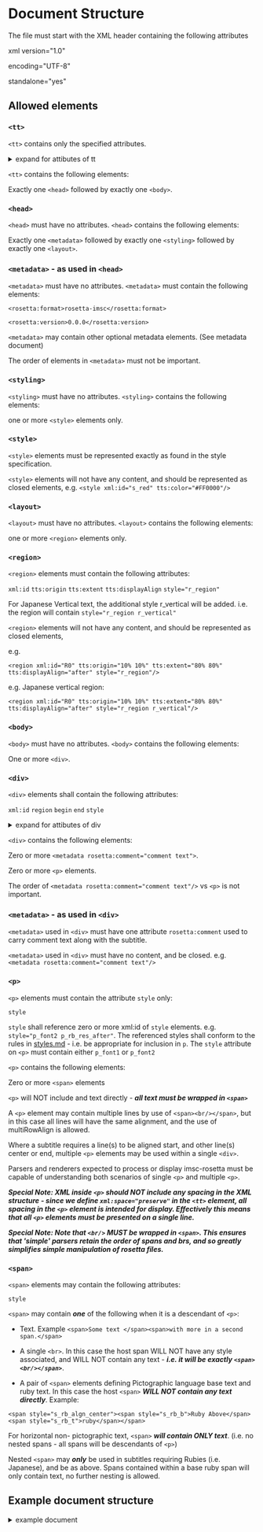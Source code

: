 # Document Structure

The file must start with the XML header containing the following attributes

xml version="1.0"

encoding="UTF-8"

standalone="yes"

## Allowed elements

### `<tt>`

`<tt>` contains only the specified attributes. 

<details><summary>expand for attibutes of tt</summary>

#### namespacing conventions:

The `tt` element will contain the following explicit namespace defintions as attributes:

```
 xmlns="http://www.w3.org/ns/ttml"
 xmlns:ttm="http://www.w3.org/ns/ttml#metadata"
 xmlns:tts="http://www.w3.org/ns/ttml#styling"
 xmlns:ttp="http://www.w3.org/ns/ttml#parameter"
 xmlns:xml="http://www.w3.org/XML/1998/namespace"
 xmlns:ebutts="urn:ebu:tt:style"
 xmlns:itts="http://www.w3.org/ns/ttml/profile/imsc1#styling"
 xmlns:rosetta="https://github.com/imsc-rosetta/specification"
```

Namespace prefixes shall be as above.
 
Additional namespaces may be used, but may not be recognised by parsers.

#### required attributes:

```
ttp:timeBase="media"
ttp:cellResolution="30 15"
xml:space="preserve"
xml:lang="(see below)"
```

#### Note IMSC only allows for ttp:timeBase="media"

#### The Cell Resolution must be expliclity delcared (as the default for ttml) ttp:cellResolution="30 15"

#### xml:space="preserve" is required for correct text presentation

#### Frame Rate:

`ttp:framerate` and `ttp:frameRateMultiplier` must be set.  
 
Note that these values are not required to parse the file, but shall set indicative of the framerate of the media file used to prepare the subtitles.

For 25 FPS:
```
ttp:frameRate="25"
ttp:frameRateMultiplier="1 1"
```

For 29.97:
```
ttp:frameRate="30"
ttp:frameRateMultiplier="1000 1001"
```

For 23.976:
```
ttp:frameRate="24"
ttp:frameRateMultiplier="1000 1001"
```

other framerates are allowed.
 
#### The use of language codes is dependant on the broadcaster and could include bcp47, ISO-639 or propriatary codes.  The code shall be specified in `xml:lang` in `tt`
 
</details>

`<tt>` contains the following elements:

Exactly one `<head>` followed by exactly one `<body>`.

### `<head>`
`<head>` must have no attributes. `<head>` contains the following elements:

Exactly one `<metadata>` followed by exactly one `<styling>` followed by exactly one `<layout>`.

### `<metadata>` - as used in `<head>`
`<metadata>` must have no attributes. `<metadata>` must contain the following elements:

`<rosetta:format>rosetta-imsc</rosetta:format>`

`<rosetta:version>0.0.0</rosetta:version>`


`<metadata>` may contain other optional metadata elements.  (See metadata document)

The order of elements in `<metadata>` must not be important.

### `<styling>`
`<styling>` must have no attributes. `<styling>` contains the following elements:

one or more `<style>` elements only.

### `<style>`
`<style>` elements must be represented exactly as found in the style specification.

`<style>` elements will not have any content, and should be represented as closed elements, e.g. `<style xml:id="s_red" tts:color="#FF0000"/>`

### `<layout>`
`<layout>` must have no attributes. `<layout>` contains the following elements:

one or more `<region>` elements only.

### `<region>`
`<region>` elements must contain the following attributes:

`xml:id` `tts:origin` `tts:extent` `tts:displayAlign` `style="r_region"`

For Japanese Vertical text, the additional style r_vertical will be added.  i.e. the region will contain `style="r_region r_vertical"`

`<region>` elements will not have any content, and should be represented as closed elements, 

e.g. 

`<region xml:id="R0" tts:origin="10% 10%" tts:extent="80% 80%" tts:displayAlign="after" style="r_region"/>`

e.g. Japanese vertical region:

`<region xml:id="R0" tts:origin="10% 10%" tts:extent="80% 80%" tts:displayAlign="after" style="r_region r_vertical"/>`

### `<body>`
`<body>` must have no attributes. `<body>` contains the following elements:

One or more `<div>`.

### `<div>`
`<div>` elements shall contain the following attributes:

`xml:id` `region` `begin` `end` `style`

<details><summary>expand for attibutes of div</summary>
 
 `xml:id` shall be unique in the file.  e.g. `xml:id="SUB1"`
 
 `region` shall reference the xml:id of a `region` element.  e.g. `region="R1"`
 
 `style` shall reference zero or more xml:id of `style` elements.  e.g. `style="_d_default dps_shear"`.  The referenced styles shall conform to the rules in [styles.md](styles.md) - i.e. be appropriate for inclusion in `div`.
 
 `begin` shall be a time in HH:MM:SS.TTT where HH, MM, SS contain 2 digits, TTT contains three digits.  The time represented will be the real-time equivalent of the timecode of the time the subtitle should appear on the screen, relative to the timecode of the original media.

 `end` shall be a time in HH:MM:SS.TTT where HH, MM, SS contain 2 digits, TTT contains three digits.  The time represented will be the real-time equivalent of the timecode of the time the subtitle should dissapear from the screen (i.e. the subtitle will NOT be visible at this time), relative to the timecode of the original media.

</details>

`<div>` contains the following elements:

Zero or more `<metadata rosetta:comment="comment text">`.

Zero or more `<p>` elements.

The order of `<metadata rosetta:comment="comment text"/>` vs `<p>` is not important.

### `<metadata>` - as used in `<div>`
`<metadata>` used in `<div>` must have one attribute `rosetta:comment` used to carry comment text along with the subtitle.

`<metadata>` used in `<div>` must have no content, and be closed.  e.g. `<metadata rosetta:comment="comment text"/>`

### `<p>`
`<p>` elements must contain the attribute `style` only:

`style`

`style` shall reference zero or more xml:id of `style` elements.  e.g. `style="p_font2 p_rb_res_after"`.  The referenced styles shall conform to the rules in [styles.md](styles.md) - i.e. be appropriate for inclusion in `p`. The `style` attribute on `<p>` must contain either `p_font1` or `p_font2`

`<p>` contains the following elements:

Zero or more `<span>` elements

`<p>` will NOT include and text directly - ***all text must be wrapped in `<span>`***

A `<p>` element may contain multiple lines by use of `<span><br/></span>`, but in this case all lines will have the same alignment, and the use of multiRowAlign is allowed.

Where a subtitle requires a line(s) to be aligned start, and other line(s) center or end, multiple `<p>` elements may be used within a single `<div>`.

Parsers and renderers expected to process or display imsc-rosetta must be capable of understanding both scenarios of single `<p>` and multiple `<p>`.

***Special Note: XML inside `<p>` should NOT include any spacing in the XML structure - since we define `xml:space="preserve"` in the `<tt>` element, all spacing in the `<p>` element is intended for display.  Effectively this means that all `<p>` elements must be presented on a single line.***

***Special Note: Note that `<br/>` MUST be wrapped in `<span>`.  This ensures that 'simple' parsers retain the order of spans and brs, and so greatly simplifies simple manipulation of rosetta files.***

### `<span>`
`<span>` elements may contain the following attributes:

`style`

`<span>` may contain ***one*** of the following when it is a descendant of `<p>`:

- Text.  Example `<span>Some text </span><span>with more in a second span.</span>`

- A single `<br>`.  In this case the host span WILL NOT have any style associated, and WILL NOT contain any text - ***i.e. it will be exactly `<span><br/></span>`***.

- A pair of `<span>` elements defining Pictographic language base text and ruby text.  In this case the host `<span>` ***WILL NOT contain any text directly***. Example:
```
<span style="s_rb_algn_center"><span style="s_rb_b">Ruby Above</span><span style="s_rb_t">ruby</span></span>
```


For horizontal non- pictographic text, `<span>` ***will contain ONLY text***. (i.e. no nested spans - all spans will be descendants of `<p>`)

Nested `<span>` may ***only*** be used in subtitles requiring Rubies (i.e. Japanese), and be as above.  Spans contained within a base ruby span will only contain text, no further nesting is allowed.

## Example document structure

<details><summary>example document</summary>

```
<?xml version="1.0" encoding="UTF-8" standalone="yes"?>
<tt xmlns="http://www.w3.org/ns/ttml" xmlns:ttm="http://www.w3.org/ns/ttml#metadata" xmlns:tts="http://www.w3.org/ns/ttml#styling" xmlns:ttp="http://www.w3.org/ns/ttml#parameter" xmlns:xml="http://www.w3.org/XML/1998/namespace" xmlns:ebutts="urn:ebu:tt:style" xmlns:itts="http://www.w3.org/ns/ttml/profile/imsc1#styling" xmlns:rosetta="https://github.com/imsc-rosetta/specification" ttp:timeBase="media" ttp:cellResolution="30 15" xml:space="preserve" ttp:frameRate="25" ttp:frameRateMultiplier="1 1" xml:lang="en">
 <head>
  <metadata>
   <rosetta:format>imsc-rosetta</rosetta:format>
   <rosetta:version>0.0.0</rosetta:version>
  </metadata>
  <styling>
   <style xml:id="r_region" tts:backgroundColor="transparent" tts:showBackground="whenActive" tts:fontStyle="normal" tts:fontWeight="normal" tts:color="white" tts:fontFamily="proportionalSansSerif" tts:textAlign="center" itts:fillLineGap="false" style="_r_default"/>
   <style xml:id="s_italic" tts:fontStyle="italic"/>
   <style xml:id="s_bold" tts:fontWeight="bold"/>
   <style xml:id="s_underline" tts:textDecoration="underline"/>
   <style xml:id="d_fillgap" itts:fillLineGap="true"/>
   <style xml:id="s_fg_black" tts:color="#000000"/>
   <style xml:id="s_fg_red" tts:color="#FF0000"/>
   <style xml:id="s_fg_yellow" tts:color="#FFFF00"/>
   <style xml:id="s_fg_green" tts:color="#00FF00"/>
   <style xml:id="s_fg_cyan" tts:color="#00FFFF"/>
   <style xml:id="s_fg_blue" tts:color="#0000FF"/>
   <style xml:id="s_fg_magenta" tts:color="#FF00FF"/>
   <style xml:id="ps_bg_boxedblack" tts:backgroundColor="#000000"/>
   <style xml:id="ps_bg_boxedred" tts:backgroundColor="#FF0000"/>
   <style xml:id="ps_bg_boxedyellow" tts:backgroundColor="#FF0000"/>
   <style xml:id="ps_bg_boxedgreen" tts:backgroundColor="#00FF00"/>
   <style xml:id="ps_bg_boxedcyan" tts:backgroundColor="#00FFFF"/>
   <style xml:id="ps_bg_boxedblue" tts:backgroundColor="#0000FF"/>
   <style xml:id="ps_bg_boxedmagenta" tts:backgroundColor="#FF00FF"/>
   <style xml:id="ps_bg_boxedwhite" tts:backgroundColor="#FFFFFF"/>
   <style xml:id="ps_bg_ghostboxedblack" tts:backgroundColor="#00000080"/>
   <style xml:id="ps_bg_ghostboxedred" tts:backgroundColor="#FF000080"/>
   <style xml:id="ps_bg_ghostboxedyellow" tts:backgroundColor="#FFFF0080"/>
   <style xml:id="ps_bg_ghostboxedgreen" tts:backgroundColor="#00FF0080"/>
   <style xml:id="ps_bg_ghostboxedcyan" tts:backgroundColor="#00FFFF80"/>
   <style xml:id="ps_bg_ghostboxedblue" tts:backgroundColor="#0000FF80"/>
   <style xml:id="ps_bg_ghostboxedmagenta" tts:backgroundColor="#FF00FF80"/>
   <style xml:id="ps_bg_ghostboxedwhite" tts:backgroundColor="#FFFFFF80"/>
   <style xml:id="d_outline" tts:textOutline="#000000 0.05em"/>
   <style xml:id="s_outlineblack" tts:textOutline="#000000 0.05em"/>
   <style xml:id="s_outlinered" tts:textOutline="#FF0000 0.05em"/>
   <style xml:id="s_outlineyellow" tts:textOutline="#FFFF00 0.05em"/>
   <style xml:id="s_outlinegreen" tts:textOutline="#00FF00 0.05em"/>
   <style xml:id="s_outlinecyan" tts:textOutline="#00FFFF 0.05em"/>
   <style xml:id="s_outlineblue" tts:textOutline="#0000FF 0.05em"/>
   <style xml:id="s_outlinemagenta" tts:textOutline="#FF00FF 0.05em"/>
   <style xml:id="s_outlinewhite" tts:textOutline="#FFFFFF 0.05em"/>
   <style xml:id="d_drop" tts:textOutline="#000000 0.05em"/>
   <style xml:id="s_dropblack" tts:textOutline="#000000 0.05em"/>
   <style xml:id="s_dropred" tts:textOutline="#FF0000 0.05em"/>
   <style xml:id="s_dropyellow" tts:textOutline="#FFFF00 0.05em"/>
   <style xml:id="s_dropgreen" tts:textOutline="#00FF00 0.05em"/>
   <style xml:id="s_dropcyan" tts:textOutline="#00FFFF 0.05em"/>
   <style xml:id="s_dropblue" tts:textOutline="#0000FF 0.05em"/>
   <style xml:id="s_dropmagenta" tts:textOutline="#FF00FF 0.05em"/>
   <style xml:id="s_dropwhite" tts:textOutline="#FFFFFF 0.05em"/>
   <style xml:id="s_noneblack"/>
   <style xml:id="s_nonered"/>
   <style xml:id="s_noneyellow"/>
   <style xml:id="s_nonegreen"/>
   <style xml:id="s_nonecyan"/>
   <style xml:id="s_noneblue"/>
   <style xml:id="s_nonemagenta"/>
   <style xml:id="s_nonewhite"/>
   <style xml:id="p_al_start" tts:textAlign="start"/>
   <style xml:id="p_al_end" tts:textAlign="end"/>
   <style xml:id="p_al_center" tts:textAlign="center"/>
   <style xml:id="p_al_start_start" ebutts:multiRowAlign="start" tts:textAlign="start"/>
   <style xml:id="p_al_start_center" ebutts:multiRowAlign="center" tts:textAlign="start"/>
   <style xml:id="p_al_start_end" ebutts:multiRowAlign="end" tts:textAlign="start"/>
   <style xml:id="p_al_end_start" ebutts:multiRowAlign="start" tts:textAlign="end"/>
   <style xml:id="p_al_end_center" ebutts:multiRowAlign="center" tts:textAlign="end"/>
   <style xml:id="p_al_end_end" ebutts:multiRowAlign="end" tts:textAlign="end"/>
   <style xml:id="p_al_center_start" ebutts:multiRowAlign="start" tts:textAlign="center"/>
   <style xml:id="p_al_start_center" ebutts:multiRowAlign="center" tts:textAlign="center"/>
   <style xml:id="p_al_center_end" ebutts:multiRowAlign="end" tts:textAlign="center"/>
   <style xml:id="d_forced" itts:forcedDisplay="true"/>
   <style xml:id="p_font1" tts:fontFamily="proportionalSansSerif" tts:lineHeight="125%" tts:fontSize="100%"/>
   <style xml:id="p_font2" tts:fontFamily="proportionalSansSerif" tts:lineHeight="125%" tts:fontSize="100%"/>
   <style xml:id="s_rb_b" tts:ruby="base"/>
   <style xml:id="s_rb_t" tts:ruby="text"/>
   <style xml:id="p_rb_res_before" tts:rubyReserve="before"/>
   <style xml:id="p_rb_res_after" tts:rubyReserve="after"/>
   <style xml:id="p_rb_res_both" tts:rubyReserve="both"/>
   <style xml:id="p_rb_res_outside" tts:rubyReserve="outside"/>
   <style xml:id="s_rb_algn_center" tts:ruby="container" tts:rubyAlign="center"/>
   <style xml:id="s_rb_algn_around" tts:ruby="container" tts:rubyAlign="spaceAround"/>
   <style xml:id="s_rb_posn_before" tts:ruby="container" tts:rubyPosition="before"/>
   <style xml:id="s_rb_posn_after" tts:ruby="container" tts:rubyPosition="after"/>
   <style xml:id="s_rb_posn_outside" tts:ruby="container" tts:rubyPosition="outside"/>
   <style xml:id="s_combine" tts:textCombine="all"/>
   <style xml:id="dps_shear" tts:shear="16.67%"/>
   <style xml:id="p_rtl" tts:direction="rtl"/>
   <style xml:id="p_ltr" tts:direction="ltr"/>
   <style xml:id="s_emf_fcb" tts:textEmphasis="filled circle before"/>
   <style xml:id="s_emf_fdb" tts:textEmphasis="filled dot before"/>
   <style xml:id="s_emf_fsb" tts:textEmphasis="filled sesame before"/>
   <style xml:id="s_emf_ocb" tts:textEmphasis="open circle before"/>
   <style xml:id="s_emf_odb" tts:textEmphasis="open dot before"/>
   <style xml:id="s_emf_osb" tts:textEmphasis="open sesame before"/>
   <style xml:id="s_emf_fca" tts:textEmphasis="filled circle after"/>
   <style xml:id="s_emf_fda" tts:textEmphasis="filled dot after"/>
   <style xml:id="s_emf_fsa" tts:textEmphasis="filled sesame after"/>
   <style xml:id="s_emf_oca" tts:textEmphasis="open circle after"/>
   <style xml:id="s_emf_oda" tts:textEmphasis="open dot after"/>
   <style xml:id="s_emf_osa" tts:textEmphasis="open sesame after"/>
   <style xml:id="s_emf_fco" tts:textEmphasis="filled circle outside"/>
   <style xml:id="s_emf_fdo" tts:textEmphasis="filled dot outside"/>
   <style xml:id="s_emf_fso" tts:textEmphasis="filled sesame outside"/>
   <style xml:id="s_emf_oco" tts:textEmphasis="open circle outside"/>
   <style xml:id="s_emf_odo" tts:textEmphasis="open dot outside"/>
   <style xml:id="s_emf_oso" tts:textEmphasis="open sesame outside"/>
   <style xml:id="r_vertical" tts:writingMode="tbrl"/>
   <style xml:id="_d_default" style="d_outline"/>
   <style xml:id="_r_default" tts:origin="10% 10%" tts:extent="80% 80%" tts:displayAlign="after" tts:wrapOption="noWrap" tts:fontSize="5.333rh" tts:lineHeight="125%" ebutts:linePadding="0.25c"/>
  </styling>
  <layout>
   <region xml:id="R0" tts:origin="10% 10%" tts:extent="80% 80%" tts:displayAlign="after" style="r_region"/>
   <region xml:id="R1" tts:origin="10% 10%" tts:extent="80% 73.3%" tts:displayAlign="after" style="r_region"/>
   <region xml:id="R2" tts:origin="10% 10%" tts:extent="80% 66.7%" tts:displayAlign="after" style="r_region"/>
   <region xml:id="R3" tts:origin="10% 10%" tts:extent="80% 60%" tts:displayAlign="after" style="r_region"/>
   <region xml:id="R4" tts:origin="10% 10%" tts:extent="80% 53.3%" tts:displayAlign="after" style="r_region"/>
   <region xml:id="R5" tts:origin="10% 10%" tts:extent="80% 46.7%" tts:displayAlign="after" style="r_region"/>
   <region xml:id="R6" tts:origin="10% 43.3%" tts:extent="80% 46.7%" tts:displayAlign="before" style="r_region"/>
   <region xml:id="R7" tts:origin="10% 36.7%" tts:extent="80% 53.3%" tts:displayAlign="before" style="r_region"/>
   <region xml:id="R8" tts:origin="10% 30%" tts:extent="80% 60%" tts:displayAlign="before" style="r_region"/>
   <region xml:id="R9" tts:origin="10% 23.3%" tts:extent="80% 66.7%" tts:displayAlign="before" style="r_region"/>
   <region xml:id="R10" tts:origin="10% 16.7%" tts:extent="80% 73.3%" tts:displayAlign="before" style="r_region"/>
   <region xml:id="R11" tts:origin="10% 10%" tts:extent="80% 80%" tts:displayAlign="before" style="r_region"/>
   <region xml:id="R12" tts:origin="10% 10%" tts:extent="80% 80%" tts:displayAlign="before" style="r_region r_vertical"/>
  </layout>
 </head>
 <body>
  <div xml:id="sub0" region="R0" begin="01:00:03.600" end="01:00:07.640" style="s_outlineblack">
   <metadata rosetta:comment="this is a comment test a cr"/>
   <p style="p_font2"><span style="ps_bg_boxedblack">First Frame of active video </span></p>
  </div>
  <div xml:id="1" region="R0" begin="01:00:07.760" end="01:00:11.760" style="_d_default">
   <p style="p_font2"><span>1 line</span><span style="s_nonered"> Center</span><span> Bottom</span></p>
  </div>
  <div xml:id="2" region="R0" begin="01:00:11.880" end="01:00:15.880" style="_d_default p_al_start">
   <p style="p_font2"><span>1 line left  bottom</span></p>
  </div>
  <div xml:id="3" region="R0" begin="01:00:16.000" end="01:00:20.000" style="_d_default p_al_end">
   <p style="p_font2"><span>1 line right bottom</span></p>
  </div>
  <div xml:id="4" region="R0" begin="01:00:20.120" end="01:00:24.120" style="_d_default">
   <p style="p_font2"><span>two line </span></p>
   <p style="p_font2"><span>center bottom</span></p>
  </div>
  <div xml:id="5" region="R0" begin="01:00:24.240" end="01:00:28.240" style="_d_default">
   <p style="p_font2"><span>two lines</span></p>
   <p style="p_font2"><span>left bottom</span></p>
  </div>
  <div xml:id="6" region="R0" begin="01:00:28.360" end="01:00:32.360" style="_d_default">
   <p style="p_font2"><span>two lines</span></p>
   <p style="p_font2"><span>right bottom</span></p>
  </div>
  <div xml:id="7" region="R0" begin="01:00:32.480" end="01:00:36.480" style="_d_default">
   <p style="p_font2"><span>row 11</span></p>
  </div>
  <div xml:id="8" region="R1" begin="01:00:36.640" end="01:00:40.640" style="_d_default">
   <p style="p_font2"><span>row 10</span></p>
  </div>
  <div xml:id="9" region="R2" begin="01:00:40.760" end="01:00:44.760" style="_d_default">
   <p style="p_font2"><span>row 9</span></p>
  </div>
  <div xml:id="10" region="R3" begin="01:00:44.880" end="01:00:48.880" style="_d_default">
   <p style="p_font2"><span>row 8</span></p>
  </div>
  <div xml:id="11" region="R4" begin="01:00:49.000" end="01:00:53.000" style="_d_default">
   <p style="p_font2"><span>row 7</span></p>
  </div>
  <div xml:id="12" region="R5" begin="01:00:53.120" end="01:00:57.120" style="_d_default">
   <p style="p_font2"><span>row 6</span></p>
  </div>
  <div xml:id="13" region="R6" begin="01:00:57.240" end="01:01:01.240" style="_d_default">
   <p style="p_font2"><span>row 5</span></p>
  </div>
  <div xml:id="14" region="R7" begin="01:01:01.360" end="01:01:05.360" style="_d_default">
   <p style="p_font2"><span>row 4</span></p>
  </div>
  <div xml:id="15" region="R8" begin="01:01:05.480" end="01:01:09.480" style="_d_default">
   <p style="p_font2"><span>row 3</span></p>
  </div>
  <div xml:id="16" region="R9" begin="01:01:09.640" end="01:01:13.640" style="_d_default">
   <p style="p_font2"><span>row 2</span></p>
  </div>
  <div xml:id="17" region="R10" begin="01:01:13.760" end="01:01:17.760" style="_d_default">
   <p style="p_font2"><span>row 1</span></p>
  </div>
  <div xml:id="18" region="R11" begin="01:01:17.880" end="01:01:21.880" style="_d_default">
   <p style="p_font2"><span>row 0</span></p>
  </div>
  <div xml:id="19" region="R11" begin="01:01:22.000" end="01:01:26.000" style="_d_default">
   <p style="p_font2"><span>top center</span></p>
  </div>
  <div xml:id="20" region="R11" begin="01:01:26.120" end="01:01:30.120" style="_d_default p_al_start">
   <p style="p_font2"><span>top left</span></p>
  </div>
  <div xml:id="21" region="R11" begin="01:01:30.240" end="01:01:34.240" style="_d_default p_al_end">
   <p style="p_font2"><span>top right</span></p>
  </div>
  <div xml:id="22" region="R0" begin="01:01:34.360" end="01:01:38.360" style="_d_default">
   <p style="p_al_start p_font2"><span>left</span></p>
   <p style="p_font2"><span>center</span></p>
   <p style="p_al_end p_font2"><span>right</span></p>
  </div>
  <div xml:id="23" region="R0" begin="01:01:38.520" end="01:01:42.520" style="_d_default">
   <p style="p_font2"><span>normal</span><span style="s_italic"> italic</span><span style="s_bold"> bold </span><span style="s_underline">underline</span><span> normal</span></p>
   <p style="p_font2"><span style="s_underline">underlined</span><span style="s_italic s_underline"> italic</span><span style="s_bold s_underline"> bold</span><span style="s_underline"> normal</span></p>
  </div>
  <div xml:id="24" region="R0" begin="01:01:42.640" end="01:01:46.640" style="_d_default">
   <p style="p_font2"><span style="s_fg_red">red </span><span style="s_fg_yellow">yellow </span><span style="s_fg_green">green </span><span style="s_fg_cyan">cyan </span><span style="s_fg_blue">blue </span><span style="s_fg_magenta">magenta</span></p>
  </div>
  <div xml:id="25" region="R11" begin="01:01:46.760" end="01:01:50.760" style="_d_default">
   <p style="p_font2"><span>Two lines </span></p>
   <p style="p_font2"><span>top center</span></p>
  </div>
  <div xml:id="26" region="R0" begin="01:01:50.880" end="01:01:53.880" style="_d_default s_noneblack">
   <p style="p_font2 ps_bg_boxedblack"><span>Background stripe</span></p>
   <p style="p_font2 ps_bg_boxedblack"><span>black</span></p>
  </div>
  <div xml:id="27" region="R0" begin="01:01:54.000" end="01:01:57.000" style="_d_default">
   <p style="p_font2"><span style="ps_bg_boxedblack">black</span></p>
   <p style="p_font2"><span style="ps_bg_boxedblack">box</span></p>
  </div>
  <div xml:id="28" region="R0" begin="01:01:57.120" end="01:02:00.120" style="_d_default">
   <p style="p_font2"><span style="ps_bg_ghostboxedblack">ghost</span></p>
   <p style="p_font2"><span style="ps_bg_ghostboxedblack">box</span></p>
  </div>
  <div xml:id="29" region="R0" begin="01:02:00.240" end="01:02:03.240" style="_d_default s_noneblack">
   <p style="p_font2 ps_bg_ghostboxedblack"><span>Ghost stripe</span></p>
   <p style="p_font2 ps_bg_ghostboxedblack"><span>black</span></p>
  </div>
  <div xml:id="30" region="R0" begin="01:02:03.359" end="01:02:06.359" style="_d_default">
   <p style="p_font2"><span style="ps_bg_ghostboxedblack">Ghost box change to </span><span style="ps_bg_ghostboxedred s_nonered">red</span></p>
  </div>
  <div xml:id="31" region="R0" begin="01:02:07.359" end="01:02:09.359" style="_d_default">
   <p style="p_font2 p_rb_res_before"><span style="s_rb_algn_center s_rb_posn_before"><span style="s_rb_b">Ruby Above </span><span style="s_rb_t">ruby</span></span><span style="s_rb_algn_center s_rb_posn_before"><span style="s_rb_b">Ruby Above 2</span><span style="s_rb_t">ruby2</span></span></p>
  </div>
  <div xml:id="32" region="R0" begin="01:02:10.359" end="01:02:12.359" style="_d_default">
   <p style="p_font2 p_rb_res_after"><span style="s_rb_algn_center s_rb_posn_after"><span style="s_rb_b">Ruby Below </span><span style="s_rb_t">ruby</span></span><span style="s_rb_algn_center s_rb_posn_before"><span style="s_rb_b">Ruby Above 2</span><span style="s_rb_t">ruby2</span></span></p>
  </div>
  <div xml:id="33" region="R0" begin="01:02:13.359" end="01:02:16.359" style="_d_default">
   <p style="p_font2 p_rb_res_after"><span style="s_rb_algn_center s_rb_posn_before"><span style="s_rb_b">Ruby Above </span><span style="s_rb_t">ruby</span></span><span style="s_rb_algn_center s_rb_posn_before"><span style="s_rb_b">Ruby Above 2</span><span style="s_rb_t">ruby2</span></span></p>
   <p style="p_font2 p_rb_res_after"><span style="s_rb_algn_center s_rb_posn_after"><span style="s_rb_b">Ruby Below </span><span style="s_rb_t">ruby</span></span><span style="s_rb_algn_center s_rb_posn_after"><span style="s_rb_b">Ruby Below 2</span><span style="s_rb_t">ruby2</span></span></p>
  </div>
  <div xml:id="34" region="R0" begin="01:02:17.359" end="01:02:20.359" style="_d_default">
   <p style="p_font2 p_rb_res_after"><span>No Ruby </span><span style="s_rb_algn_center s_rb_posn_before"><span style="s_rb_b">Ruby Above 2</span><span style="s_rb_t">ruby2</span></span></p>
   <p style="p_font2 p_rb_res_after"><span style="s_rb_algn_center s_rb_posn_after"><span style="s_rb_b">Ruby Below </span><span style="s_rb_t">ruby</span></span><span>No Ruby</span></p>
  </div>
  <div xml:id="35" region="R12" begin="01:02:21.359" end="01:02:24.359" style="_d_default">
   <p style="p_font2 p_rb_res_after"><span>Vert No Ruby </span><span style="s_rb_algn_center s_rb_posn_before"><span style="s_rb_b">Ruby Above 2</span><span style="s_rb_t">ruby2</span></span></p>
   <p style="p_font2 p_rb_res_after"><span style="s_rb_algn_center s_rb_posn_after"><span style="s_rb_b">Ruby Below </span><span style="s_rb_t">ruby</span></span><span>No Ruby</span></p>
  </div>
  <div xml:id="36" region="R12" begin="01:02:25.359" end="01:02:29.359" style="_d_default">
   <p style="p_font2 p_rb_res_after">東南<span style="s_rb_algn_center s_rb_posn_before"><span style="s_rb_b">東南</span><span style="s_rb_t">とうなん</span></span></p>
   <p style="p_font2 p_rb_res_after"><span style="s_rb_algn_center s_rb_posn_after"><span style="s_rb_b">東南</span><span style="s_rb_t">たつみ</span></span><span>No Ruby</span></p>
  </div>
  <div xml:id="37" region="R12" begin="01:02:30.359" end="01:02:34.359" style="_d_default dps_shear">
   <p style="p_font2 p_rb_res_after"><span style="s_combine">1984</span><span style="s_rb_algn_center s_rb_posn_before"><span style="s_rb_b s_emf_fca">東南</span><span style="s_rb_t">とうなん</span></span></p>
   <p style="p_font2 p_rb_res_after"><span style="s_rb_algn_center s_rb_posn_after"><span style="s_rb_b s_emf_fca">東南</span><span style="s_rb_t">たつみ</span></span><span style="s_emf_fca">No Ruby</span></p>
  </div>
  <div xml:id="38" region="R0" begin="01:02:35.120" end="01:02:40.120" style="_d_default">
   <p style="p_font2 p_al_center_start"><span>two line</span><span><br/></span><span>center start bottom</span></p>
  </div>
  <div xml:id="39" region="R0" begin="01:02:41.120" end="01:02:44.120" style="_d_default">
   <p style="p_font2 p_al_center_start"><span style="ps_bg_ghostboxedblack">two line</span><span><br/></span><span style="ps_bg_ghostboxedblack">center start bottom</span></p>
  </div>
  <div xml:id="40" region="R0" begin="01:02:45.120" end="01:02:48.120" style="_d_default">
   <p style="p_font2 p_al_center_start ps_bg_ghostboxedblack"><span style="ps_bg_ghostboxedblack">two line</span><span><br/></span><span style="ps_bg_ghostboxedblack">center start bottom</span></p>
  </div>
  <div xml:id="41" region="R12" begin="01:02:46.359" end="01:02:49.359" style="_d_default">
   <p style="p_font2 p_rb_res_after"><span>Vert No Ruby </span><span style="s_rb_algn_center s_rb_posn_before"><span style="s_rb_b">Ruby Above 2</span><span style="s_rb_t">ruby2</span></span></p>
   <p style="p_font2 p_rb_res_after"><span style="s_rb_algn_center s_rb_posn_after"><span style="s_rb_b">Ruby Below </span><span style="s_rb_t">ruby</span></span><span>No Ruby</span></p>
  </div>
  <div xml:id="42" region="R0" begin="01:02:50.120" end="01:02:54.120" style="_d_default">
   <p style="p_font2 p_al_center_start ps_bg_ghostboxedblack p_rtl"><span style="ps_bg_ghostboxedblack">abc אותיות </span><span style="ps_bg_ghostboxedblack s_fg_red">bcd השימו 1983 ש</span><span><br/></span><span style="ps_bg_ghostboxedblack">center start bottom</span></p>
  </div>
  <div xml:id="43" region="R0" begin="01:02:55.120" end="01:02:59.120" style="_d_default">
   <p style="p_font2 p_al_center_start ps_bg_ghostboxedblack p_ltr"><span style="ps_bg_ghostboxedblack">abc אותיות </span><span style="ps_bg_ghostboxedblack s_fg_red">bcd השימו 1983 ש</span><span><br/></span><span style="ps_bg_ghostboxedblack">center start bottom</span></p>
  </div>
  <div xml:id="44" region="R0" begin="01:03:00.120" end="01:03:04.120" style="_d_default">
   <p style="p_font2 p_al_center_start ps_bg_ghostboxedblack p_rtl"><span style="ps_bg_ghostboxedblack">من البيان والتبيين الى</span><span style="ps_bg_ghostboxedblack s_fg_red"> البتاع والتبتيع</span><span><br/></span><span style="ps_bg_ghostboxedblack">center start bottom</span></p>
  </div>
  <div xml:id="45" region="R0" begin="01:03:05.120" end="01:03:05.220" style="_d_default">
   <p style="p_font2 p_al_center_start ps_bg_ghostboxedblack p_rtl"><span style="ps_bg_ghostboxedblack">من البيان والتبيين الى</span><span style="ps_bg_ghostboxedblack s_fg_red"> البتاع والتبتيع</span><span><br/></span><span style="ps_bg_ghostboxedblack">center start bottom</span><span><br/></span><span style="ps_bg_ghostboxedblack">1  </span><span style="ps_bg_ghostboxedblack">2</span><span style="ps_bg_ghostboxedblack">3</span></p>
  </div>
  <div xml:id="45.2" region="R0" begin="01:03:05.220" end="01:03:06.120" style="_d_default">
   <p style="p_font2 p_al_center_start ps_bg_ghostboxedblack p_rtl"><span style="ps_bg_ghostboxedblack">من البيان والتبيين الى</span><span style="ps_bg_ghostboxedblack s_fg_red"> البتاع والتبتيع</span><span><br/></span><span style="ps_bg_ghostboxedblack">center start bottom</span><span><br/></span><span style="ps_bg_ghostboxedblack">1  </span><span style="ps_bg_ghostboxedblack">2</span><span style="ps_bg_ghostboxedblack">3</span></p>
  </div>
  <div xml:id="45.5" region="R0" begin="01:03:06.120" end="01:03:08.120" style="_d_default">
   <p style="p_font2 p_al_center_start ps_bg_ghostboxedblack p_rtl"><span style="ps_bg_ghostboxedblack">من البيان والتبيين الى</span><span style="ps_bg_ghostboxedblack s_fg_red"> البتاع والتبتيع</span><span><br/></span><span style="ps_bg_ghostboxedblack">center start bottom</span><span><br/></span><span style="ps_bg_ghostboxedblack">1  </span><span style="ps_bg_ghostboxedblack">2</span><span style="ps_bg_ghostboxedblack">3</span></p>
  </div>
  <div xml:id="46" region="R0" begin="01:03:10.359" end="01:03:13.359" style="_d_default">
   <p style="p_font2 p_rb_res_outside"><span>No Ruby </span><span style="s_rb_algn_center"><span style="s_rb_b">Ruby Above </span><span style="s_rb_t">ruby</span></span><span style="s_rb_algn_center s_rb_posn_outside"><span style="s_rb_b">Ruby Above 2</span><span style="s_rb_t">ruby2</span></span><span><br/></span><span style="s_rb_algn_center s_rb_posn_outside"><span style="s_rb_b">Ruby Below </span><span style="s_rb_t">ruby</span></span><span style="s_rb_algn_center s_rb_posn_outside"><span style="s_rb_b">Ruby Below 2</span><span style="s_rb_t">ruby2</span></span></p>
  </div>
  <div xml:id="47" region="R0" begin="01:03:14.359" end="01:03:18.359" style="_d_default">
   <p style="p_font2 p_rb_res_outside"><span>No Ruby Above No Ruby Above 2</span><span><br/></span><span>No Ruby Below No Ruby Below 2</span></p>
  </div>
  <div xml:id="48" region="R12" begin="01:03:20.359" end="01:03:24.359" style="_d_default dps_shear">
   <p style="p_font2 p_rb_res_outside"><span style="s_combine">84</span><span style="s_combine">1984</span><span style="s_rb_algn_center s_rb_posn_outside"><span style="s_rb_b s_emf_fco">東南</span><span style="s_rb_t">とうなん</span></span><span><br/></span><span style="s_rb_algn_center s_rb_posn_outside"><span style="s_rb_b s_emf_fco">東南</span><span style="s_rb_t">たつみ</span></span><span style="s_emf_fco">No Ruby</span></p>
  </div>
  <div xml:id="49" region="R12" begin="01:03:25.359" end="01:03:29.359" style="_d_default dps_shear">
   <p style="p_font2 p_rb_res_outside"><span style="s_combine ps_bg_ghostboxedblack">1984</span><span style="s_rb_algn_center s_rb_posn_outside ps_bg_ghostboxedblack"><span style="s_rb_b s_emf_fco ps_bg_ghostboxedblack">東南</span><span style="s_rb_t ps_bg_ghostboxedblack">とうなん</span></span><span><br/></span><span style="s_rb_algn_center s_rb_posn_outside ps_bg_ghostboxedblack"><span style="s_rb_b s_emf_fco ps_bg_ghostboxedblack"> 東南</span><span style="s_rb_t ps_bg_ghostboxedblack">たつみ</span></span><span style="s_emf_fco ps_bg_ghostboxedblack">No Ruby Boxed</span></p>
  </div>
  <div xml:id="50" region="R0" begin="01:03:30.120" end="01:03:30.420" style="_d_default">
   <p style="p_font2 p_al_center_start p_rtl"><span style="ps_bg_ghostboxedblack">من البيان والتبيين الى</span><span style="ps_bg_ghostboxedblack s_fg_red"> البتاع والتبتيع</span></p>
   <p style="p_font2 p_al_center_start p_ltr"><span style="ps_bg_ghostboxedblack">pretty normal</span><span><span><br/></span></span><span style="ps_bg_ghostboxedblack">1      </span><span style="ps_bg_ghostboxedblack">2</span><span style="ps_bg_ghostboxedblack">3</span></p>
  </div>
  <div xml:id="50" region="R0" begin="01:03:30.420" end="01:03:31.420" style="_d_default">
   <p style="p_font2 p_al_center_start p_rtl"><span style="ps_bg_ghostboxedblack">من البيان والتبيين الى</span><span style="ps_bg_ghostboxedblack s_fg_red"> البتاع والتبتيع</span></p>
   <p style="p_font2 p_al_center_start p_ltr"><span style="ps_bg_ghostboxedblack">pretty preserve</span><span><br/></span><span style="ps_bg_ghostboxedblack">1      </span><span style="ps_bg_ghostboxedblack">2</span><span style="ps_bg_ghostboxedblack">3</span></p>
  </div>
  <div style="_d_default">
   <p xml:id="51" region="R0" begin="01:03:31.420" end="01:03:32.120" style="p_font2 p_al_center_start p_rtl"><span style="ps_bg_ghostboxedblack">من البيان والتبيين الى</span><span style="ps_bg_ghostboxedblack s_fg_red"> البتاع والتبتيع</span></p>
   <p xml:id="51.1" region="R0" begin="01:03:31.420" end="01:03:32.120" style="p_font2 p_al_center_start p_ltr"><span style="ps_bg_ghostboxedblack">1 line p normal</span><span><br/></span><span style="ps_bg_ghostboxedblack">1      </span><span style="ps_bg_ghostboxedblack">2</span><span style="ps_bg_ghostboxedblack">3</span></p>
  </div>
  <div style="_d_default">
   <p xml:id="52" region="R0" begin="01:03:32.220" end="01:03:33.120" style="p_font2 p_al_center_start p_rtl"><span style="ps_bg_ghostboxedblack">من البيان والتبيين الى</span><span style="ps_bg_ghostboxedblack s_fg_red"> البتاع والتبتيع</span></p>
   <p xml:id="52.1" region="R0" begin="01:03:32.220" end="01:03:33.120" style="p_font2 p_al_center_start p_ltr"><span style="ps_bg_ghostboxedblack">1 line p preserve</span><span><span><br/></span></span><span style="ps_bg_ghostboxedblack">1      </span><span style="ps_bg_ghostboxedblack">2</span><span style="ps_bg_ghostboxedblack">3</span></p>
  </div>
  <div xml:id="53" region="R0" begin="01:03:34.359" end="01:03:36.359" style="_d_default dps_shear">
   <p style="p_font2 p_rb_res_outside"><span style="s_combine">84</span><span>1984</span></p>
  </div>
  <div xml:id="54" region="R12" begin="01:03:37.359" end="01:03:39.359" style="_d_default">
   <p style="p_font2 p_rb_res_after"><span style="s_emf_fco">東南</span><span><br/></span><span style="s_emf_fso">Emph Outside</span></p>
  </div>
  <div xml:id="55" region="R12" begin="01:03:40.359" end="01:03:41.359" style="_d_default">
   <p style="p_font2 p_rb_res_outside"><span style="s_combine">1984</span><span style="s_rb_algn_center"><span style="s_rb_b s_emf_fco">東南</span><span style="s_rb_t">とうなん</span></span><span><br/></span><span style="s_rb_algn_center s_emf_fco"><span style="s_rb_b">東南</span><span style="s_rb_t">たつみ</span></span><span style="s_emf_fco">No Ruby</span></p>
  </div>
</body>
</tt>
```
</details>



